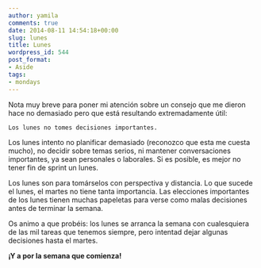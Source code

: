 ```yaml
---
author: yamila
comments: true
date: 2014-08-11 14:54:18+00:00
slug: lunes
title: Lunes
wordpress_id: 544
post_format:
- Aside
tags:
- mondays
---
```


Nota muy breve para poner mi atención sobre un consejo que me dieron hace no demasiado pero que está resultando extremadamente útil:




    Los lunes no tomes decisiones importantes.




Los lunes intento no planificar demasiado (reconozco que esta me cuesta mucho), no decidir sobre temas serios, ni mantener conversaciones importantes, ya sean personales o laborales. Si es posible, es mejor no tener fin de sprint un lunes.

Los lunes son para tomárselos con perspectiva y distancia. Lo que sucede el lunes, el martes no tiene tanta importancia. Las elecciones importantes de los lunes tienen muchas papeletas para verse como malas decisiones antes de terminar la semana.

Os animo a que probéis: los lunes se arranca la semana con cualesquiera de las mil tareas que tenemos siempre, pero intentad dejar algunas decisiones hasta el martes.

**¡Y a por la semana que comienza!**
